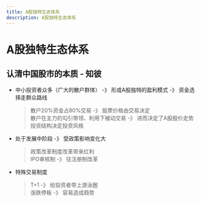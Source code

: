 ```yaml
---
title: A股独特生态体系
description: A股独特生态体系
---
```


# A股独特生态体系

## 认清中国股市的本质 - 知彼

* 中小投资者众多（广大的散户群体） -》 形成A股独特的盈利模式 -》 资金选择走群众路线

    > 散户20%资金占80%交易 -》 股票价格由交易决定  
    > 散户在主力的勾引带领、利用下被动交易 -》 进而决定了A股股价走势  
    > 投资结构决定投资风格

* 处于发展中阶段 -》 受政策影响变化大

    > 政策改革制度改革带来红利  
    > IPO审核制 -》 往注册制改革

* 特殊交易制度

    > T+1 -》 给投资者带上游泳圈  
    > 涨跌停板 -》 容易造成趋势
